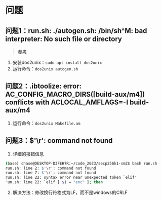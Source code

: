 # 问题
## 问题1：run.sh: ./autogen.sh: /bin/sh^M: bad interpreter: No such file or directory
> [参考](https://blog.csdn.net/kwu_ganymede/article/details/54134104)
1. 安装dos2unix：`sudo apt install dos2unix`
2. 运行命令：`dos2unix autogen.sh`

## 问题2：.ibtoolize:   error: AC_CONFIG_MACRO_DIRS([build-aux/m4]) conflicts with ACLOCAL_AMFLAGS=-I build-aux/m4
1. 运行命令：`dos2unix Makefile.am`

## 问题3：$'\r': command not found
1. 详细的报错信息
```bash
(base) chase@DESKTOP-D3FEH7R:~/code_2023/secp256k1-sm2$ bash run.sh
run.sh: line 2: $'\r': command not found
run.sh: line 7: $'\r': command not found
run.sh: line 22: syntax error near unexpected token `elif'
'un.sh: line 22: `elif [ $1 = "enc" ]; then
```
2. 解决方法：修改换行符格式为LF，而不是windows的CRLF
